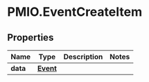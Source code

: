 # PMIO.EventCreateItem

## Properties
Name | Type | Description | Notes
------------ | ------------- | ------------- | -------------
**data** | [**Event**](Event.md) |  | 


